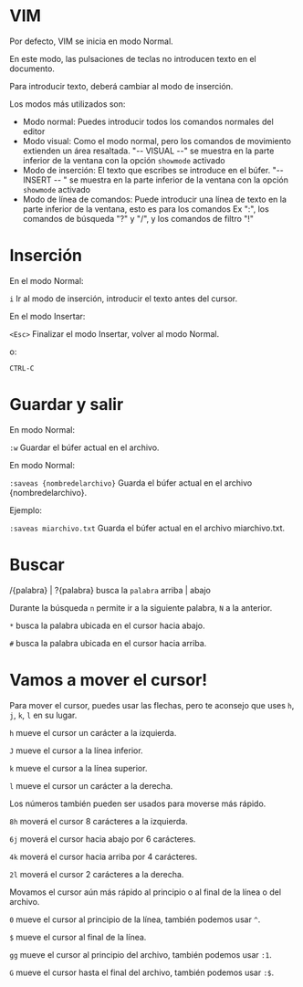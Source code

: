 # VIM

Por defecto, VIM se inicia en modo Normal.

En este modo, las pulsaciones de teclas no introducen texto en el documento.

Para introducir texto, deberá cambiar al modo de inserción.

Los modos más utilizados son:
- Modo normal: Puedes introducir todos los comandos normales del editor
- Modo visual: Como el modo normal, pero los comandos de movimiento extienden un área resaltada. "-- VISUAL --" se muestra en la parte inferior de la ventana con la opción `showmode` activado
- Modo de inserción: El texto que escribes se introduce en el búfer. "-- INSERT -- " se muestra en la parte inferior de la ventana con la opción `showmode` activado
- Modo de línea de comandos: Puede introducir una línea de texto en la parte inferior de la ventana, esto es para los comandos Ex ":", los comandos de búsqueda "?" y "/", y los comandos de filtro "!"

# Inserción

En el modo Normal:

`i`       Ir al modo de inserción, introducir el texto antes del cursor.


En el modo Insertar:

`<Esc>`   Finalizar el modo Insertar, volver al modo Normal.

o:

`CTRL-C`

# Guardar y salir

En modo Normal:

`:w`  Guardar el búfer actual en el archivo.


En modo Normal:

`:saveas {nombredelarchivo}`  Guarda el búfer actual en el archivo {nombredelarchivo}.

Ejemplo:

`:saveas miarchivo.txt` Guarda el búfer actual en el archivo miarchivo.txt.

# Buscar

/{palabra} | ?{palabra} busca la `palabra` arriba | abajo

Durante la búsqueda `n` permite ir a la siguiente palabra, `N` a la anterior.

`*` busca la palabra ubicada en el cursor hacia abajo.

`#` busca la palabra ubicada en el cursor hacia arriba.

# Vamos a mover el cursor!

Para mover el cursor, puedes usar las flechas, pero te aconsejo que uses `h`, `j`, `k`, `l` en su lugar.

`h` mueve el cursor un carácter a la izquierda.

`J` mueve el cursor a la línea inferior.

`k` mueve el cursor a la línea superior.

`l` mueve el cursor un carácter a la derecha.

Los números también pueden ser usados para moverse más rápido.

`8h` moverá el cursor 8 carácteres a la izquierda.

`6j` moverá el cursor hacia abajo por 6 carácteres.

`4k` moverá el cursor hacia arriba por 4 carácteres.

`2l` moverá el cursor 2 carácteres a la derecha.

Movamos el cursor aún más rápido al principio o al final de la línea o del archivo.

`0` mueve el cursor al principio de la línea, también podemos usar `^`.

`$` mueve el cursor al final de la línea.

`gg` mueve el cursor al principio del archivo, también podemos usar `:1`.

`G` mueve el cursor hasta el final del archivo, también podemos usar `:$`.


